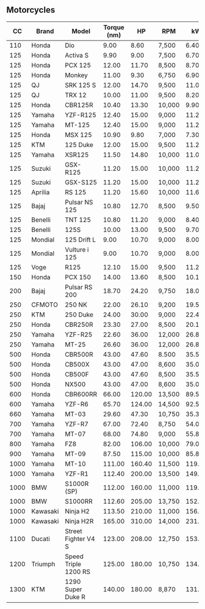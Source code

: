 Motorcycles
-----------------------------------------------------------------------------------------------
| CC   | Brand     | Model                | Torque (nm) | HP     | RPM     | kW     | Type    |
| ---- | --------- | -------------------- | ----------- | ------ | ------- | ------ | ------- |
| 110  | Honda     | Dio                  | 9.00        | 8.60   | 7,500   | 6.40   | Scooter |
| 125  | Honda     | Activa S             | 9.90        | 9.00   | 7,500   | 6.70   | Scooter |
| 125  | Honda     | PCX 125              | 12.00       | 11.70  | 8,500   | 8.70   | Scooter |
| 125  | Honda     | Monkey               | 11.00       | 9.30   | 6,750   | 6.90   | Naked   |
| 125  | QJ        | SRK 125 S            | 12.00       | 14.70  | 9,500   | 11.00  | Naked   |
| 125  | QJ        | TRX 12               | 10.00       | 11.00  | 9,500   | 8.20   | Naked   |
| 125  | Honda     | CBR125R              | 10.40       | 13.30  | 10,000  | 9.90   | Racing  |
| 125  | Yamaha    | YZF-R125             | 12.40       | 15.00  | 9,000   | 11.20  | Racing  |
| 125  | Yamaha    | MT-125               | 12.40       | 15.00  | 9,000   | 11.20  | Naked   |
| 125  | Honda     | MSX 125              | 10.90       | 9.80   | 7,000   | 7.30   | Naked   |
| 125  | KTM       | 125 Duke             | 12.00       | 15.00  | 9,500   | 11.20  | Naked   |
| 125  | Yamaha    | XSR125               | 11.50       | 14.80  | 10,000  | 11.00  | Naked   |
| 125  | Suzuki    | GSX-R125             | 11.20       | 15.00  | 10,000  | 11.20  | Racing  |
| 125  | Suzuki    | GSX-S125             | 11.20       | 15.00  | 10,000  | 11.20  | Naked   |
| 125  | Aprilia   | RS 125               | 11.20       | 15.60  | 10,000  | 11.60  | Racing  |
| 125  | Bajaj     | Pulsar NS 125        | 10.80       | 12.70  | 8,500   | 9.50   | Naked   |
| 125  | Benelli   | TNT 125              | 10.80       | 11.20  | 9,000   | 8.40   | Naked   |
| 125  | Benelli   | 125S                 | 10.00       | 13.00  | 9,500   | 9.70   | Naked   |
| 125  | Mondial   | 125 Drift L          | 9.00        | 10.70  | 9,000   | 8.00   | Naked   |
| 125  | Mondial   | Vulture i 125        | 9.00        | 10.70  | 9,000   | 8.00   | Naked   |
| 125  | Voge      | R125                 | 12.10       | 15.00  | 9,500   | 11.20  | Naked   |
| 150  | Honda     | PCX 150              | 14.00       | 13.60  | 8,500   | 10.10  | Scooter |
| 200  | Bajaj     | Pulsar RS 200        | 18.70       | 24.20  | 9,750   | 18.00  | Racing  |
| 250  | CFMOTO    | 250 NK               | 22.00       | 26.10  | 9,200   | 19.50  | Naked   |
| 250  | KTM       | 250 Duke             | 24.00       | 30.00  | 9,000   | 22.40  | Naked   |
| 250  | Honda     | CBR250R              | 23.30       | 27.00  | 8,500   | 20.10  | Racing  |
| 250  | Yamaha    | YZF-R25              | 22.60       | 36.00  | 12,000  | 26.80  | Racing  |
| 250  | Yamaha    | MT-25                | 26.60       | 36.00  | 12,000  | 26.80  | Naked   |
| 500  | Honda     | CBR500R              | 43.00       | 47.60  | 8.500   | 35.50  | Racing  |
| 500  | Honda     | CB500X               | 43.00       | 47.00  | 8,600   | 35.00  | Naked   |
| 500  | Honda     | CB500F               | 43.00       | 47.60  | 8,500   | 35.50  | Naked   |
| 500  | Honda     | NX500                | 43.00       | 47.00  | 8,600   | 35.00  | Naked   |
| 600  | Honda     | CBR600RR             | 66.00       | 120.00 | 13,500  | 89.50  | Racing  |
| 600  | Yamaha    | YZF-R6               | 65.70       | 124.00 | 14,500  | 92.50  | Racing  |
| 660  | Yamaha    | MT-03                | 29.60       | 47.30  | 10,750  | 35.30  | Naked   |
| 700  | Yamaha    | YZF-R7               | 67.00       | 72.40  | 8,750   | 54.00  | Racing  |
| 700  | Yamaha    | MT-07                | 68.00       | 74.80  | 9,000   | 55.80  | Naked   |
| 800  | Yamaha    | FZ8                  | 82.00       | 106.00 | 10,000  | 79.00  | Naked   |
| 900  | Yamaha    | MT-09                | 87.50       | 115.00 | 10,000  | 85.80  | Naked   |
| 1000 | Yamaha    | MT-10                | 111.00      | 160.40 | 11,500  | 119.60 | Naked   |
| 1000 | Yamaha    | YZF-R1               | 112.40      | 200.00 | 13,500  | 149.10 | Racing  |
| 1000 | BMW       | S1000R (SP)          | 112.00      | 160.00 | 11,000  | 119.30 | Naked   |
| 1000 | BMW       | S1000RR              | 112.60      | 205.00 | 13,750  | 152.90 | Racing  |
| 1000 | Kawasaki  | Ninja H2             | 113.50      | 210.00 | 11,000  | 156.60 | Racing  |
| 1000 | Kawasaki  | Ninja H2R            | 165.00      | 310.00 | 14,000  | 231.20 | Racing  |
| 1100 | Ducati    | Street Fighter V4 S  | 123.00      | 208.00 | 12,750  | 153.00 | Naked   |
| 1200 | Triumph   | Speed Triple 1200 RS | 125.00      | 180.00 | 10,750  | 134.20 | Naked   |
| 1300 | KTM       | 1290 Super Duke R    | 140.00      | 180.00 | 8,870   | 131.40 | Naked   |
